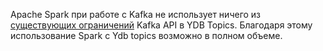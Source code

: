 Apache Spark при работе с Kafka не использует ничего из [существующих ограничений](../constraints.md) Kafka API в YDB Topics.
Благодаря этому использование Spark с Ydb topics возможно в полном объеме.